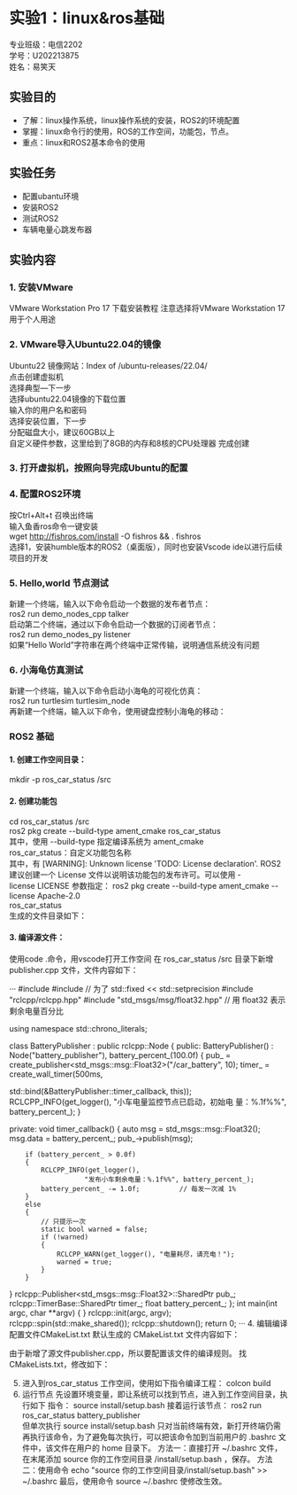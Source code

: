 #  实验1：linux&ros基础
专业班级：电信2202  
学号：U202213875  
姓名：易笑天  

## 实验目的
- 了解：linux操作系统，linux操作系统的安装，ROS2的环境配置  
- 掌握：linux命令行的使用，ROS的工作空间，功能包，节点。  
- 重点：linux和ROS2基本命令的使用

## 实验任务
- 配置ubantu环境
- 安装ROS2
- 测试ROS2
- 车辆电量心跳发布器

## 实验内容
### 1. 安装VMware 
VMware Workstation Pro 17 下载安装教程 
注意选择将VMware Workstation 17 用于个人用途 
### 2. VMware导入Ubuntu22.04的镜像 
Ubuntu22 镜像网站：Index of /ubuntu-releases/22.04/   
点击创建虚拟机   
选择典型—下一步   
选择ubuntu22.04镜像的下载位置   
输入你的用户名和密码   
选择安装位置，下一步  
分配磁盘大小，建议60GB以上   
自定义硬件参数，这里给到了8GB的内存和8核的CPU处理器 
完成创建 
### 3. 打开虚拟机，按照向导完成Ubuntu的配置 
### 4. 配置ROS2环境 
按Ctrl+Alt+t 召唤出终端   
输入鱼香ros命令一键安装   
wget http://fishros.com/install -O fishros && . fishros   
选择1，安装humble版本的ROS2（桌面版），同时也安装Vscode ide以进行后续项目的开发 
### 5. Hello,world 节点测试 
新建一个终端，输入以下命令启动一个数据的发布者节点：   
ros2 run demo_nodes_cpp talker   
启动第二个终端，通过以下命令启动一个数据的订阅者节点：   
ros2 run demo_nodes_py listener   
如果“Hello World”字符串在两个终端中正常传输，说明通信系统没有问题   
### 6. 小海龟仿真测试 
新建一个终端，输入以下命令启动小海龟的可视化仿真：   
ros2 run turtlesim turtlesim_node   
再新建一个终端，输入以下命令，使用键盘控制小海龟的移动：  
### ROS2 基础 
#### 1. 创建工作空间目录： 
mkdir -p ros_car_status /src   
#### 2. 创建功能包 
cd ros_car_status /src   
ros2 pkg create --build-type ament_cmake ros_car_status   
其中，使用 --build-type 指定编译系统为 ament_cmake   
ros_car_status：自定义功能包名称   
其中，有 [WARNING]: Unknown license 'TODO: License declaration'. ROS2  
建议创建一个 License 文件以说明该功能包的发布许可。可以使用 -  
license LICENSE 参数指定： 
ros2 pkg create --build-type ament_cmake --license Apache-2.0   
ros_car_status   
生成的文件目录如下：   
#### 3. 编译源文件： 
使用code .命令，用vscode打开工作空间 
在 ros_car_status /src 目录下新增 publisher.cpp 文件，文件内容如下：  

···
 #include <chrono> 
 #include <iomanip>      // 为了 std::fixed << std::setprecision 
 #include "rclcpp/rclcpp.hpp" 
 #include "std_msgs/msg/float32.hpp"   // 用 float32 表示剩余电量百分比 
 
using namespace std::chrono_literals; 
 
class BatteryPublisher : public rclcpp::Node 
{ 
public: 
    BatteryPublisher() 
        : Node("battery_publisher"), battery_percent_(100.0f) 
    { 
        pub_ = create_publisher<std_msgs::msg::Float32>("/car_battery", 
10); 
        timer_ = create_wall_timer(500ms, 
                                   
std::bind(&BatteryPublisher::timer_callback, this)); 
        RCLCPP_INFO(get_logger(), "小车电量监控节点已启动，初始电
量：%.1f%%", battery_percent_); 
    } 
 
private: 
    void timer_callback() 
    { 
        auto msg = std_msgs::msg::Float32(); 
        msg.data = battery_percent_; 
        pub_->publish(msg); 
 
        if (battery_percent_ > 0.0f) 
        { 
            RCLCPP_INFO(get_logger(), 
                       "发布小车剩余电量：%.1f%%", battery_percent_); 
            battery_percent_ -= 1.0f;          // 每发一次减 1% 
        } 
        else 
        { 
            // 只提示一次 
            static bool warned = false; 
            if (!warned) 
            { 
                RCLCPP_WARN(get_logger(), "电量耗尽，请充电！"); 
                warned = true; 
            } 
        } 
} 
rclcpp::Publisher<std_msgs::msg::Float32>::SharedPtr pub_; 
rclcpp::TimerBase::SharedPtr timer_; 
float battery_percent_; 
}; 
int main(int argc, char **argv) 
{ 
} 
rclcpp::init(argc, argv); 
rclcpp::spin(std::make_shared<BatteryPublisher>()); 
rclcpp::shutdown(); 
return 0; 
···
4. 编辑编译配置文件CMakeList.txt 
默认生成的 CMakeList.txt 文件内容如下： 
 
由于新增了源文件publisher.cpp，所以要配置该文件的编译规则。 
找CMakeLists.txt，修改如下： 
 
 
5. 进入到ros_car_status 工作空间，使用如下指令编译工程： 
colcon build 
6. 运行节点 
先设置环境变量，即让系统可以找到节点，进入到工作空间目录，执行如下
指令： 
source install/setup.bash 
接着运行该节点： 
ros2 run ros_car_status battery_publisher  
但单次执行 source install/setup.bash 只对当前终端有效，新打开终端仍需
再执行该命令，为了避免每次执行，可以把该命令加到当前用户的 .bashrc 
文件中，该文件在用户的 home 目录下。 
方法一：直接打开 ~/.bashrc 文件，在末尾添加 source 你的工作空间目录
/install/setup.bash ，保存。 
方法二：使用命令 echo "source 你的工作空间目录/install/setup.bash" >> 
~/.bashrc 
最后，使用命令 source ~/.bashrc 使修改生效。


